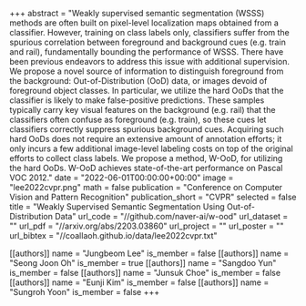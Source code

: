 +++
abstract = "Weakly supervised semantic segmentation (WSSS) methods are often built on pixel-level localization maps obtained from a classifier. However, training on class labels only, classifiers suffer from the spurious correlation between foreground and background cues (e.g. train and rail), fundamentally bounding the performance of WSSS. There have been previous endeavors to address this issue with additional supervision. We propose a novel source of information to distinguish foreground from the background: Out-of-Distribution (OoD) data, or images devoid of foreground object classes. In particular, we utilize the hard OoDs that the classifier is likely to make false-positive predictions. These samples typically carry key visual features on the background (e.g. rail) that the classifiers often confuse as foreground (e.g. train), so these cues let classifiers correctly suppress spurious background cues. Acquiring such hard OoDs does not require an extensive amount of annotation efforts; it only incurs a few additional image-level labeling costs on top of the original efforts to collect class labels. We propose a method, W-OoD, for utilizing the hard OoDs. W-OoD achieves state-of-the-art performance on Pascal VOC 2012."
date = "2022-06-01T00:00:00+00:00"
image = "lee2022cvpr.png"
math = false
publication = "Conference on Computer Vision and Pattern Recognition"
publication_short = "CVPR"
selected = false
title = "Weakly Supervised Semantic Segmentation Using Out-of-Distribution Data"
url_code = "//github.com/naver-ai/w-ood"
url_dataset = ""
url_pdf = "//arxiv.org/abs/2203.03860"
url_project = ""
url_poster = ""
url_bibtex = "//coallaoh.github.io/data/lee2022cvpr.txt"

[[authors]]
    name = "Jungbeom Lee"
    is_member = false
[[authors]]
    name = "Seong Joon Oh"
    is_member = true
[[authors]]
    name = "Sangdoo Yun"
    is_member = false
[[authors]]
    name = "Junsuk Choe"
    is_member = false
[[authors]]
    name = "Eunji Kim"
    is_member = false
[[authors]]
    name = "Sungroh Yoon"
    is_member = false
+++
